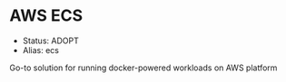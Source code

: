 # AWS ECS

- Status: ADOPT
- Alias: ecs

Go-to solution for running docker-powered workloads on AWS platform